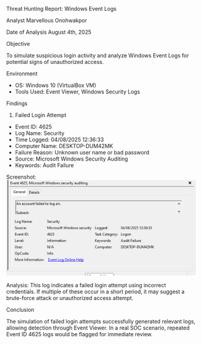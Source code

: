 Threat Hunting Report: Windows Event Logs

Analyst
Marvellous Onohwakpor

Date of Analysis
August 4th, 2025


Objective

To simulate suspicious login activity and analyze Windows Event Logs for potential signs of unauthorized access.



Environment

- OS: Windows 10 (VirtualBox VM)
- Tools Used: Event Viewer, Windows Security Logs



Findings
1. Failed Login Attempt

- Event ID: 4625
- Log Name: Security
- Time Logged: 04/08/2025 12:36:33
- Computer Name: DESKTOP-DUM42MK
- Failure Reason: Unknown user name or bad password
- Source: Microsoft Windows Security Auditing
- Keywords: Audit Failure

Screenshot:
![Failed Login](../screenshots/failed-login-event-1.png)

Analysis:
This log indicates a failed login attempt using incorrect credentials. If multiple of these occur in a short period, it may suggest a brute-force attack or unauthorized access attempt.


Conclusion

The simulation of failed login attempts successfully generated relevant logs, allowing detection through Event Viewer. In a real SOC scenario, repeated Event ID 4625 logs would be flagged for immediate review.


